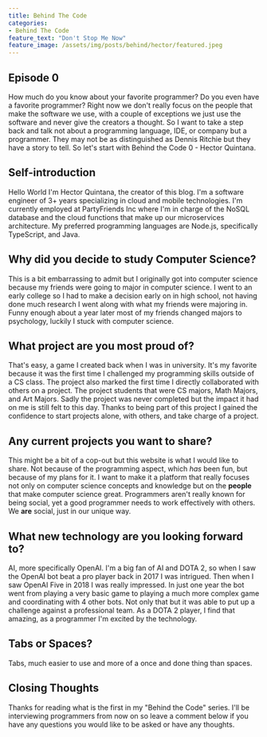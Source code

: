 ```yaml
---
title: Behind The Code
categories:
- Behind The Code
feature_text: "Don't Stop Me Now"
feature_image: /assets/img/posts/behind/hector/featured.jpeg
---
```

## Episode 0
How much do you know about your favorite programmer? Do you even have a favorite programmer? Right now we don't really focus on the people that make the software we use, with a couple of exceptions we just use the software and never give the creators a thought. So I want to take a step back and talk not about a programming language, IDE, or company but a programmer. They may not be as distinguished as Dennis Ritchie but they have a story to tell. So let's start with Behind the Code 0 - Hector Quintana. 

## Self-introduction
Hello World I'm Hector Quintana, the creator of this blog. I'm a software engineer of 3+ years specializing in cloud and mobile technologies. I'm currently employed at PartyFriends Inc where I'm in charge of the NoSQL database and the cloud functions that make up our microservices architecture. My preferred programming languages are Node.js, specifically TypeScript, and Java. 

## Why did you decide to study Computer Science?
This is a bit embarrassing to admit but I originally got into computer science because my friends were going to major in computer science. I went to an early college so I had to make a decision early on in high school, not having done much research I went along with what my friends were majoring in. Funny enough about a year later most of my friends changed majors to psychology, luckily I stuck with computer science.

## What project are you most proud of?
That's easy, a game I created back when I was in university. It's my favorite because it was the first time I challenged my programming skills outside of a CS class. The project also marked the first time I directly collaborated with others on a project. The project students that were CS majors, Math Majors, and Art Majors. Sadly the project was never completed but the impact it had on me is still felt to this day. Thanks to being part of this project I gained the confidence to start projects alone, with others, and take charge of a project. 

## Any current projects you want to share?
This might be a bit of a cop-out but this website is what I would like to share. Not because of the programming aspect, which _has_ been fun, but because of my plans for it. I want to make it a platform that really focuses not only on computer science concepts and knowledge but on the **people** that make computer science great. Programmers aren't really known for being social, yet a good programmer needs to work effectively with others. We **are** social, just in our unique way.

## What new technology are you looking forward to?
AI, more specifically OpenAI. I'm a big fan of AI and DOTA 2, so when I saw the OpenAI bot beat a pro player back in 2017 I was intrigued. Then when I saw OpenAI Five in 2018 I was really impressed. In just one year the bot went from playing a very basic game to playing a much more complex game and coordinating with 4 other bots. Not only that but it was able to put up a challenge against a professional team. As a DOTA 2 player, I find that amazing, as a programmer I'm excited by the technology. 

## Tabs or Spaces?
Tabs, much easier to use and more of a once and done thing than spaces. 

## Closing Thoughts
Thanks for reading what is the first in my "Behind the Code" series. I'll be interviewing programmers from now on so leave a comment below if you have any questions you would like to be asked or have any thoughts.